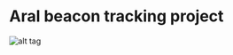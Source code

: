# Aral beacon tracking project
![alt tag](https://raw.githubusercontent.com/Sydpy/Aral/master/Aral.png?token=AIEF5EPKPScEH4YnNzdCu1JmuIRiy9SEks5Ydr7uwA%3D%3D)
